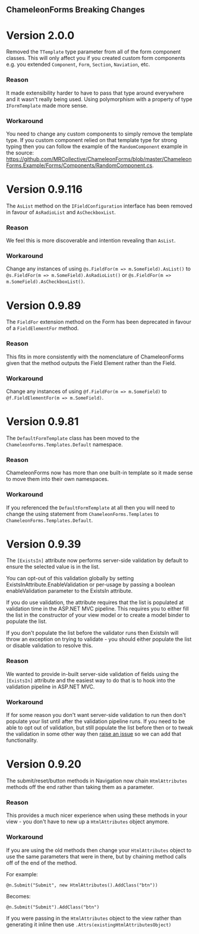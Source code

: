 ChameleonForms Breaking Changes
-------------------------------

Version 2.0.0
=============

Removed the `TTemplate` type parameter from all of the form component classes. This will only affect you if you created custom form components e.g. you extended `Component`, `Form`, `Section`, `Naviation`, etc.

### Reason

It made extensibility harder to have to pass that type around everywhere and it wasn't really being used. Using polymorphism with a property of type `IFormTemplate` made more sense.

### Workaround

You need to change any custom components to simply remove the template type. If you custom component relied on that template type for strong typing then you can follow the example of the `RandomComponent` example in the source: https://github.com/MRCollective/ChameleonForms/blob/master/ChameleonForms.Example/Forms/Components/RandomComponent.cs.

Version 0.9.116
===============

The `AsList` method on the `IFieldConfiguration` interface has been removed in favour of `AsRadioList` and `AsCheckboxList`.

### Reason
We feel this is more discoverable and intention revealing than `AsList`.

### Workaround
Change any instances of using `@s.FieldFor(m => m.SomeField).AsList()` to `@s.FieldFor(m => m.SomeField).AsRadioList()` or `@s.FieldFor(m => m.SomeField).AsCheckboxList()`.

Version 0.9.89
==============

The `FieldFor` extension method on the Form has been deprecated in favour of a `FieldElementFor` method.

### Reason
This fits in more consistently with the nomenclature of ChameleonForms given that the method outputs the Field Element rather than the Field.

### Workaround
Change any instances of using `@f.FieldFor(m => m.SomeField)` to `@f.FieldElementFor(m => m.SomeField)`.

Version 0.9.81
==============

The `DefaultFormTemplate` class has been moved to the `ChameleonForms.Templates.Default` namespace.

### Reason
ChameleonForms now has more than one built-in template so it made sense to move them into their own namespaces.

### Workaround
If you referenced the `DefaultFormTemplate` at all then you will need to change the using statement from `ChameleonForms.Templates` to `ChameleonForms.Templates.Default`.

Version 0.9.39
==============

The `[ExistsIn]` attribute now performs server-side validation by default to ensure the selected value is in the list.

You can opt-out of this validation globally by setting ExistsInAttribute.EnableValidation or per-usage by passing a boolean enableValidation parameter to the ExistsIn attribute.

If you do use validation, the attribute requires that the list is populated at validation time in the ASP.NET MVC pipeline. This requires you to either fill the list in the constructor of your view model or to create a model binder to populate the list.

If you don't populate the list before the validator runs then ExistsIn will throw an exception on trying to validate - you should either populate the list or disable validation to resolve this.

### Reason
We wanted to provide in-built server-side validation of fields using the `[ExistsIn]` attribute and the easiest way to do that is to hook into the validation pipeline in ASP.NET MVC.

### Workaround
If for some reason you don't want server-side validation to run then don't populate your list until after the validation pipeline runs. If you need to be able to opt out of validation, but still populate the list before then or to tweak the validation in some other way then [raise an issue](https://github.com/MRCollective/ChameleonForms/issues) so we can add that functionality.

Version 0.9.20
==============

The submit/reset/button methods in Navigation now chain `HtmlAttributes` methods off the end rather than taking them as a parameter.

### Reason
This provides a much nicer experience when using these methods in your view - you don't have to new up a `HtmlAttributes` object anymore.

### Workaround
If you are using the old methods then change your `HtmlAttributes` object to use the same parameters that were in there, but by chaining method calls off of the end of the method.

For example:

    @n.Submit("Submit", new HtmlAttributes().AddClass("btn"))

Becomes:

    @n.Submit("Submit").AddClass("btn")

If you were passing in the `HtmlAttributes` object to the view rather than generating it inline then use `.Attrs(existingHtmlAttributesObject)`

